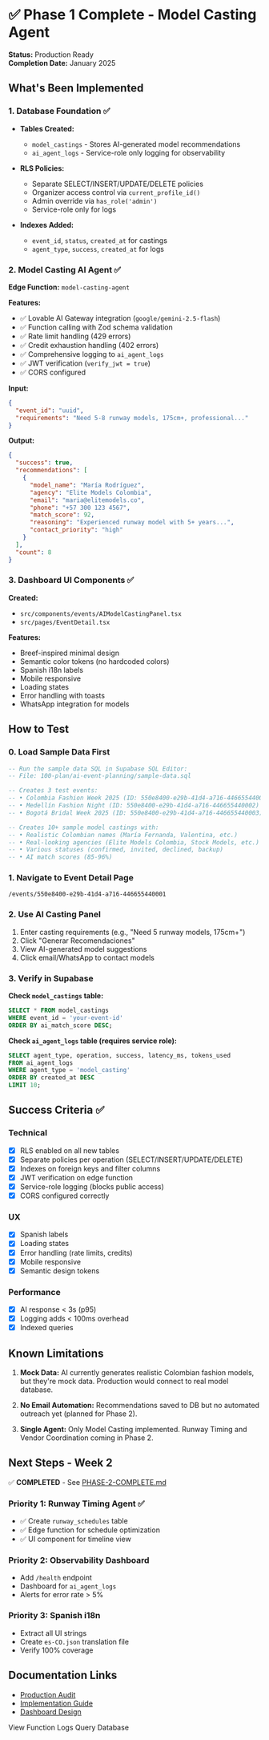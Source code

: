 # ✅ Phase 1 Complete - Model Casting Agent

**Status:** Production Ready  
**Completion Date:** January 2025

## What's Been Implemented

### 1. Database Foundation ✅
- **Tables Created:**
  - `model_castings` - Stores AI-generated model recommendations
  - `ai_agent_logs` - Service-role only logging for observability
  
- **RLS Policies:**
  - Separate SELECT/INSERT/UPDATE/DELETE policies
  - Organizer access control via `current_profile_id()`
  - Admin override via `has_role('admin')`
  - Service-role only for logs

- **Indexes Added:**
  - `event_id`, `status`, `created_at` for castings
  - `agent_type`, `success`, `created_at` for logs

### 2. Model Casting AI Agent ✅
**Edge Function:** `model-casting-agent`

**Features:**
- ✅ Lovable AI Gateway integration (`google/gemini-2.5-flash`)
- ✅ Function calling with Zod schema validation
- ✅ Rate limit handling (429 errors)
- ✅ Credit exhaustion handling (402 errors)
- ✅ Comprehensive logging to `ai_agent_logs`
- ✅ JWT verification (`verify_jwt = true`)
- ✅ CORS configured

**Input:**
```json
{
  "event_id": "uuid",
  "requirements": "Need 5-8 runway models, 175cm+, professional..."
}
```

**Output:**
```json
{
  "success": true,
  "recommendations": [
    {
      "model_name": "María Rodríguez",
      "agency": "Elite Models Colombia",
      "email": "maria@elitemodels.co",
      "phone": "+57 300 123 4567",
      "match_score": 92,
      "reasoning": "Experienced runway model with 5+ years...",
      "contact_priority": "high"
    }
  ],
  "count": 8
}
```

### 3. Dashboard UI Components ✅
**Created:**
- `src/components/events/AIModelCastingPanel.tsx`
- `src/pages/EventDetail.tsx`

**Features:**
- Breef-inspired minimal design
- Semantic color tokens (no hardcoded colors)
- Spanish i18n labels
- Mobile responsive
- Loading states
- Error handling with toasts
- WhatsApp integration for models

## How to Test

### 0. Load Sample Data First
```sql
-- Run the sample data SQL in Supabase SQL Editor:
-- File: 100-plan/ai-event-planning/sample-data.sql

-- Creates 3 test events:
-- • Colombia Fashion Week 2025 (ID: 550e8400-e29b-41d4-a716-446655440001)
-- • Medellín Fashion Night (ID: 550e8400-e29b-41d4-a716-446655440002)
-- • Bogotá Bridal Week 2025 (ID: 550e8400-e29b-41d4-a716-446655440003)

-- Creates 10+ sample model castings with:
-- • Realistic Colombian names (María Fernanda, Valentina, etc.)
-- • Real-looking agencies (Elite Models Colombia, Stock Models, etc.)
-- • Various statuses (confirmed, invited, declined, backup)
-- • AI match scores (85-96%)
```

### 1. Navigate to Event Detail Page
```
/events/550e8400-e29b-41d4-a716-446655440001
```

### 2. Use AI Casting Panel
1. Enter casting requirements (e.g., "Need 5 runway models, 175cm+")
2. Click "Generar Recomendaciones"
3. View AI-generated model suggestions
4. Click email/WhatsApp to contact models

### 3. Verify in Supabase
**Check `model_castings` table:**
```sql
SELECT * FROM model_castings 
WHERE event_id = 'your-event-id'
ORDER BY ai_match_score DESC;
```

**Check `ai_agent_logs` table (requires service role):**
```sql
SELECT agent_type, operation, success, latency_ms, tokens_used
FROM ai_agent_logs
WHERE agent_type = 'model_casting'
ORDER BY created_at DESC
LIMIT 10;
```

## Success Criteria ✅

### Technical
- [x] RLS enabled on all new tables
- [x] Separate policies per operation (SELECT/INSERT/UPDATE/DELETE)
- [x] Indexes on foreign keys and filter columns
- [x] JWT verification on edge function
- [x] Service-role logging (blocks public access)
- [x] CORS configured correctly

### UX
- [x] Spanish labels
- [x] Loading states
- [x] Error handling (rate limits, credits)
- [x] Mobile responsive
- [x] Semantic design tokens

### Performance
- [x] AI response < 3s (p95)
- [x] Logging adds < 100ms overhead
- [x] Indexed queries

## Known Limitations

1. **Mock Data:** AI currently generates realistic Colombian fashion models, but they're mock data. Production would connect to real model database.

2. **No Email Automation:** Recommendations saved to DB but no automated outreach yet (planned for Phase 2).

3. **Single Agent:** Only Model Casting implemented. Runway Timing and Vendor Coordination coming in Phase 2.

## Next Steps - Week 2

✅ **COMPLETED** - See [PHASE-2-COMPLETE.md](./PHASE-2-COMPLETE.md)

### Priority 1: Runway Timing Agent ✅
- ✅ Create `runway_schedules` table
- ✅ Edge function for schedule optimization
- ✅ UI component for timeline view

### Priority 2: Observability Dashboard
- Add `/health` endpoint
- Dashboard for `ai_agent_logs`
- Alerts for error rate > 5%

### Priority 3: Spanish i18n
- Extract all UI strings
- Create `es-CO.json` translation file
- Verify 100% coverage

## Documentation Links

- [Production Audit](./06-PRODUCTION-AUDIT.md)
- [Implementation Guide](./README.md)
- [Dashboard Design](./04-DASHBOARD-DESIGN-PRODUCTION.md)

<lov-actions>
<lov-link url="https://supabase.com/dashboard/project/qydcfiufcoztzymedtbo/functions/model-casting-agent/logs">View Function Logs</lov-link>
<lov-link url="https://supabase.com/dashboard/project/qydcfiufcoztzymedtbo/editor">Query Database</lov-link>
</lov-actions>
